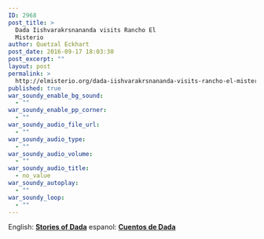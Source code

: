 ```yaml
---
ID: 2968
post_title: >
  Dada Iishvarakrsnananda visits Rancho El
  Misterio
author: Quetzal Eckhart
post_date: 2016-09-17 18:03:30
post_excerpt: ""
layout: post
permalink: >
  http://elmisterio.org/dada-iishvarakrsnananda-visits-rancho-el-misterio/
published: true
war_soundy_enable_bg_sound:
  - ""
war_soundy_enable_pp_corner:
  - ""
war_soundy_audio_file_url:
  - ""
war_soundy_audio_type:
  - ""
war_soundy_audio_volume:
  - ""
war_soundy_audio_title:
  - no_value
war_soundy_autoplay:
  - ""
war_soundy_loop:
  - ""
---
```

English:  <strong><a href="http://elmisterio.org/a-few-stories-from-dada/">Stories of Dada</a></strong>
espanol:  <strong><a href="http://elmisterio.org/cuentos-favoritos-de-dada/">Cuentos de Dada</a></strong>